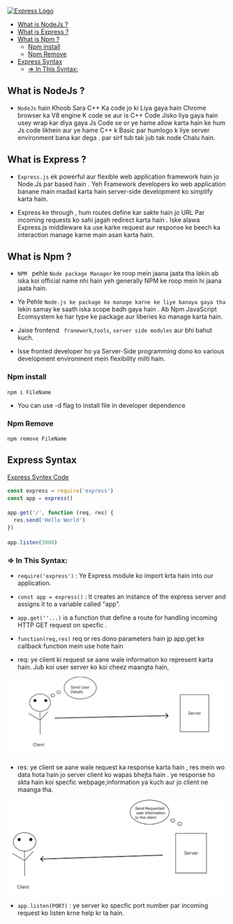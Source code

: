 
[![Express Logo](https://i.cloudup.com/zfY6lL7eFa-3000x3000.png)](http://expressjs.com/)

- [What is NodeJs ?](#what-is-nodejs-)
- [What is Express ?](#what-is-express-)
- [What is Npm ?](#what-is-npm-)
  - [Npm install](#npm-install)
  - [Npm Remove](#npm-remove)
- [Express Syntax](#express-syntax)
  - [=\> In This Syntax:](#-in-this-syntax)




## What is NodeJs ?

- `NodeJs` hain Khoob Sara C++ Ka code jo ki Liya gaya hain Chrome browser ka V8 engine K code se aur is C++ Code Jisko liya gaya hain usey wrap kar diya gaya Js Code se or ye hame allow karta hain ke hum Js code likhein aur ye hame C++ k Basic par humlogo k liye server environment bana kar dega . par sirf tub tak jub tak node Chalu hain.

## What is Express ?

- ` Express.js `  ek powerful aur flexible web application framework hain jo Node.Js par based hain . Yeh Framework developers ko web application banane main madad karta hain server-side development ko simplify karta hain.
  
- Express ke through , hum  routes define kar sakte hain jo URL Par incoming requests ko sahi jagah redirect karta hain . Iske alawa Express.js middleware ka use karke request aur response ke beech ka interaction manage karne main asan karta hain.


## What is Npm ?

- `NPM ` pehle `Node package Manager` ke roop mein jaana jaata tha lekin ab iska koi official name nhi hain yeh generally NPM ke roop mein hi jaana jaata hain.

- Ye Pehle `Node.js ke package ko manage karne ke liye banaya gaya tha` lekin samay ke saath iska scope badh gaya hain . Ab Npm JavaScript Ecomsystem ke har type ke package aur liberies ko manage karta hain.

- Jaise frontend ` franework`,` tools `, `server side modules` aur bhi bahut kuch.
- Isse fronted developer ho ya Server-Side programming dono ko various development environment mein flexibility milti hain.
  

### Npm install 

```console
npm i FileName
```

- You can use -d flag to install file in developer dependence


### Npm Remove

```console
npm remove FileName
```


## Express Syntax
<a href="./03_Day_Express_Basic/03_StarterCode/ExpressSyntex">Express Syntex Code</a>



```js
const express = require('express')
const app = express()

app.get('/', function (req, res) {
  res.send('Hello World')
})

app.listen(3000) 

```

### => In This Syntax:

- `require('express')`  :  Ye Express module ko import krta hain  into our application.
- `const app = express()`   : It creates an instance of the express server and assigns it to a variable called "app".

- `app.get(''...)` is a function that define a route for handling incoming HTTP GET request  on specfic . 


- `function(req,res)` req or res dono parameters hain jp app.get ke callback function mein use hote hain

- req: ye client ki request se aane wale information ko represent karta hain. Jub koi user server ko koi cheez maangta hain,


<!--  -->

<img src="../Image/Req.png">



- res: ye client se aane wale request ka response karta hain , res mein wo data hota hain jo server client ko wapas bhejta hain . ye response ho skta hain koi specfic webpage,information ya kuch aur jo client ne maanga tha.

<img src="../Image/res.png">
<!-- Image  -->


- `app.listen(PORT)` : ye server ko specfic port number par incoming request ko listen krne help kr ta hain.
